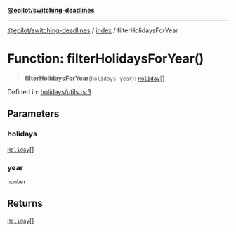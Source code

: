 [**@epilot/switching-deadlines**](../../README.md)

***

[@epilot/switching-deadlines](../../modules.md) / [index](../README.md) / filterHolidaysForYear

# Function: filterHolidaysForYear()

> **filterHolidaysForYear**(`holidays`, `year`): [`Holiday`](../interfaces/Holiday.md)[]

Defined in: [holidays/utils.ts:3](https://github.com/epilot-dev/switching-deadlines/blob/6764c18ea2525d949c8b9824eea28bc98b53665e/src/holidays/utils.ts#L3)

## Parameters

### holidays

[`Holiday`](../interfaces/Holiday.md)[]

### year

`number`

## Returns

[`Holiday`](../interfaces/Holiday.md)[]
